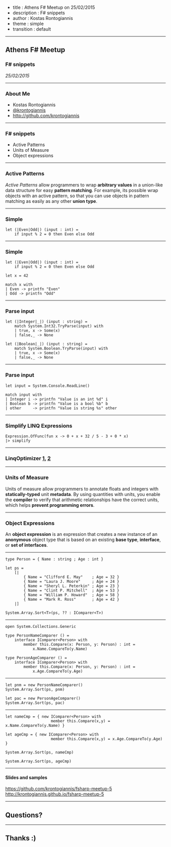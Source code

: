 ﻿- title : Athens F# Meetup on 25/02/2015
- description : F# snippets
- author : Kostas Rontogiannis
- theme : simple
- transition : default

***

## Athens F# Meetup

### F# snippets

_25/02/2015_

***

### About Me

- Kostas Rontogiannis
- [@krontogiannis](https://twitter.com/krontogiannis)
- http://github.com/krontogiannis


***

### F# snippets

- Active Patterns
- Units of Measure
- Object expressions

***

### Active Patterns

_Active Patterns_ allow programmers to wrap **arbitrary values** 
in a union-like data structure for easy **pattern matching**. 
For example, its possible wrap objects with an active pattern, 
so that you can use objects in pattern matching as easily 
as any other **union type**.


---

### Simple

    let (|Even|Odd|) (input : int) =
        if input % 2 = 0 then Even else Odd


---

### Simple

    let (|Even|Odd|) (input : int) =
        if input % 2 = 0 then Even else Odd

    let x = 42

    match x with
    | Even -> printfn "Even"
    | Odd -> printfn "Odd"



---

### Parse input

    let (|Integer|_|) (input : string) =
        match System.Int32.TryParse(input) with
        | true, x -> Some(x)
        | false,_ -> None

    let (|Boolean|_|) (input : string) =
        match System.Boolean.TryParse(input) with
        | true, x -> Some(x)
        | false,_ -> None
    
---

### Parse input

    let input = System.Console.ReadLine()

    match input with
    | Integer i -> printfn "Value is an int %d" i
    | Boolean b -> printfn "Value is a bool %b" b
    | other     -> printfn "Value is string %s" other


---

### Simplify LINQ Expressions

    Expression.OfFunc(fun x -> 0 + x + 32 / 5 - 3 + 0 * x)
    |> simplify

---

### LinqOptimizer [1](https://github.com/nessos/LinqOptimizer/blob/master/src/LinqOptimizer.Core/ExpressionHelpers.fs#L102), [2](https://github.com/nessos/LinqOptimizer/blob/master/src/LinqOptimizer.Core/CSharpExpressionOptimizer.fs#L24)


***

### Units of Measure

Units of measure allow programmers to annotate floats and integers with 
**statically-typed** unit **metadata**. 
By using quantities with units, you enable the **compiler** 
to verify that arithmetic relationships have the correct units, 
which helps **prevent programming errors**.

***

### Object Expressions

An **object expression** is an expression that creates a new instance of an 
**anonymous** object type that is based on an existing 
**base type**, **interface**, or **set of interfaces**.

---
        
    type Person = { Name : string ; Age : int }
    
    let ps =
        [|
            { Name = "Clifford E. May"    ; Age = 32 }
            { Name = "Laura J. Moore"     ; Age = 24 }
            { Name = "Sheryl L. Peterkin" ; Age = 23 }
            { Name = "Clint P. Mitchell"  ; Age = 53 }
            { Name = "William P. Howard"  ; Age = 58 }
            { Name = "Mark R. Ross"       ; Age = 42 }
        |]
    
    System.Array.Sort<T>(ps, ?? : IComparer<T>)


---

    open System.Collections.Generic
    
    type PersonNameComparer () =
        interface IComparer<Person> with
            member this.Compare(x: Person, y: Person) : int = 
                x.Name.CompareTo(y.Name)
    
    type PersonAgeComparer () =
        interface IComparer<Person> with
            member this.Compare(x: Person, y: Person) : int = 
                x.Age.CompareTo(y.Age)

---

    let pnm = new PersonNameComparer()
    System.Array.Sort(ps, pnm)
    
    let pac = new PersonAgeComparer()
    System.Array.Sort(ps, pac)


---

    let nameCmp = { new IComparer<Person> with 
                        member this.Compare(x,y) = x.Name.CompareTo(y.Name) }
    
    let ageCmp = { new IComparer<Person> with 
                        member this.Compare(x,y) = x.Age.CompareTo(y.Age) }

    System.Array.Sort(ps, nameCmp)
    
    System.Array.Sort(ps, ageCmp)


***

#### Slides and samples

https://github.com/krontogiannis/fsharp-meetup-5
http://krontogiannis.github.io/fsharp-meetup-5

***

## Questions?

***

## Thanks :)

